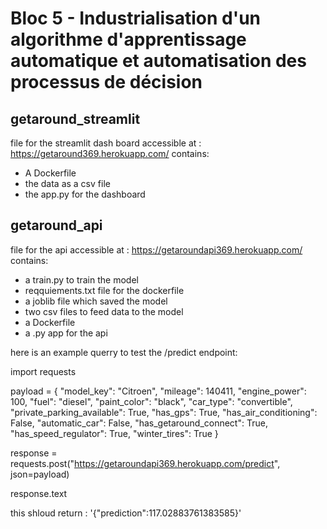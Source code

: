 # Bloc 5 - Industrialisation d'un algorithme d'apprentissage automatique et automatisation des processus de décision

## getaround_streamlit

file for the streamlit dash board accessible at : https://getaround369.herokuapp.com/
contains:

- A Dockerfile
- the data as a csv file
- the app.py for the dashboard

## getaround_api

file for the api accessible at : https://getaroundapi369.herokuapp.com/
contains:

- a train.py to train the model
- reqquiements.txt file for the dockerfile
- a joblib file which saved the model
- two csv files to feed data to the model
- a Dockerfile
- a .py app for the api


here is an example querry to test the /predict endpoint:

import requests

payload = {
  "model_key": "Citroen",
  "mileage": 140411,
  "engine_power": 100,
  "fuel": "diesel",
  "paint_color": "black",
  "car_type": "convertible",
  "private_parking_available": True,
  "has_gps": True,
  "has_air_conditioning": False,
  "automatic_car": False,
  "has_getaround_connect": True,
  "has_speed_regulator": True,
  "winter_tires": True
}

response = requests.post("https://getaroundapi369.herokuapp.com/predict", json=payload)

response.text

this shloud return : '{"prediction":117.02883761383585}'
